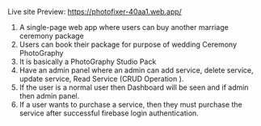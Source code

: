Live site Preview: https://photofixer-40aa1.web.app/

1. A single-page web app where users can buy another marriage ceremony package
2. Users can book their package for purpose of wedding Ceremony PhotoGraphy
3. It is basically a PhotoGraphy Studio Pack
4. Have an admin panel where an admin can add service, delete service, update service, Read Service (CRUD Operation ).
5. If the user is a normal user then Dashboard will be seen and if admin then admin panel.
6. If a user wants to purchase a service, then they must purchase the service after successful firebase login authentication.
